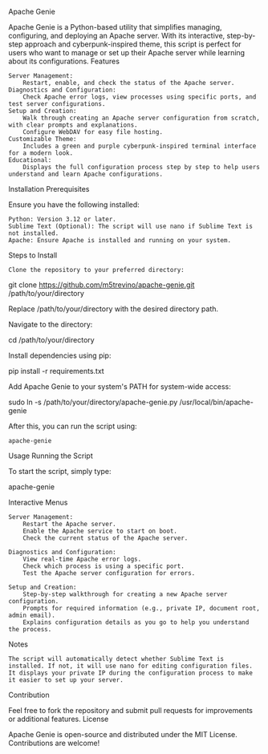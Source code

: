 Apache Genie

Apache Genie is a Python-based utility that simplifies managing, configuring, and deploying an Apache server. With its interactive, step-by-step approach and cyberpunk-inspired theme, this script is perfect for users who want to manage or set up their Apache server while learning about its configurations.
Features

    Server Management:
        Restart, enable, and check the status of the Apache server.
    Diagnostics and Configuration:
        Check Apache error logs, view processes using specific ports, and test server configurations.
    Setup and Creation:
        Walk through creating an Apache server configuration from scratch, with clear prompts and explanations.
        Configure WebDAV for easy file hosting.
    Customizable Theme:
        Includes a green and purple cyberpunk-inspired terminal interface for a modern look.
    Educational:
        Displays the full configuration process step by step to help users understand and learn Apache configurations.

Installation
Prerequisites

Ensure you have the following installed:

    Python: Version 3.12 or later.
    Sublime Text (Optional): The script will use nano if Sublime Text is not installed.
    Apache: Ensure Apache is installed and running on your system.

Steps to Install

    Clone the repository to your preferred directory:

git clone https://github.com/m5trevino/apache-genie.git /path/to/your/directory

Replace /path/to/your/directory with the desired directory path.

Navigate to the directory:

cd /path/to/your/directory

Install dependencies using pip:

pip install -r requirements.txt

Add Apache Genie to your system's PATH for system-wide access:

sudo ln -s /path/to/your/directory/apache-genie.py /usr/local/bin/apache-genie

After this, you can run the script using:

    apache-genie

Usage
Running the Script

To start the script, simply type:

apache-genie

Interactive Menus

    Server Management:
        Restart the Apache server.
        Enable the Apache service to start on boot.
        Check the current status of the Apache server.

    Diagnostics and Configuration:
        View real-time Apache error logs.
        Check which process is using a specific port.
        Test the Apache server configuration for errors.

    Setup and Creation:
        Step-by-step walkthrough for creating a new Apache server configuration.
        Prompts for required information (e.g., private IP, document root, admin email).
        Explains configuration details as you go to help you understand the process.

Notes

    The script will automatically detect whether Sublime Text is installed. If not, it will use nano for editing configuration files.
    It displays your private IP during the configuration process to make it easier to set up your server.

Contribution

Feel free to fork the repository and submit pull requests for improvements or additional features.
License

Apache Genie is open-source and distributed under the MIT License. Contributions are welcome!